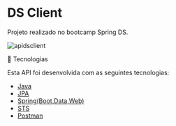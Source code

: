 # DS Client
Projeto realizado no bootcamp Spring DS.

![apidsclient](https://user-images.githubusercontent.com/86070920/184419689-79e28bde-8bd1-4af1-92d8-ff317533f164.png)


🚀 Tecnologias

Esta API foi desenvolvida com as seguintes tecnologias:

-  [Java](https://www.java.com/pt_BR/)
-  [JPA](https://www.devmedia.com.br/introducao-a-jpa-java-persistence-api/28173)
-  [Spring(Boot,Data,Web)](https://spring.io/projects/spring-framework)
-  [STS](https://spring.io/tools)
-  [Postman](https://www.postman.com/)



